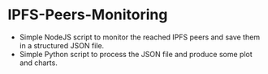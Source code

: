 # IPFS-Peers-Monitoring
- Simple NodeJS script to monitor the reached IPFS peers and save them in a structured JSON file.
- Simple Python script to process the JSON file and produce some plot and charts.